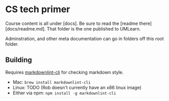 CS tech primer
=============

Course content is all under [docs]. Be sure to read
the [readme there][docs/readme.md]. That folder is the one
published to UMLearn.

Adminstration, and other meta documentation can go in folders off
this root folder.

Building
--------

Requires [markdownlint-cli](https://github.com/igorshubovych/markdownlint-cli)
for checking markdown style.

* Mac: `brew install markdownlint-cli`
* Linux: TODO (Rob doesn't currently have an x86 linux image)
* Either via npm: `npm install -g markdownlint-cli`
